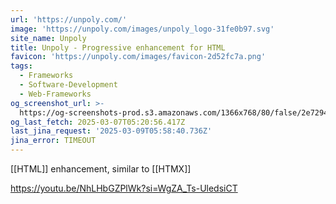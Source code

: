 ```yaml
---
url: 'https://unpoly.com/'
image: 'https://unpoly.com/images/unpoly_logo-31fe0b97.svg'
site_name: Unpoly
title: Unpoly - Progressive enhancement for HTML
favicon: 'https://unpoly.com/images/favicon-2d52fc7a.png'
tags:
  - Frameworks
  - Software-Development
  - Web-Frameworks
og_screenshot_url: >-
  https://og-screenshots-prod.s3.amazonaws.com/1366x768/80/false/2e72944e10e6b45c810069dacff5e23724f6f05975e23bdefc9d8fb1492ef56f.jpeg
og_last_fetch: 2025-03-07T05:20:56.417Z
last_jina_request: '2025-03-09T05:58:40.736Z'
jina_error: TIMEOUT
---
```

[[HTML]] enhancement, similar to [[HTMX]]

https://youtu.be/NhLHbGZPlWk?si=WgZA_Ts-UledsiCT
